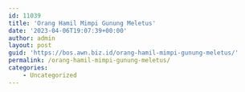 ```yaml
---
id: 11039
title: 'Orang Hamil Mimpi Gunung Meletus'
date: '2023-04-06T19:07:39+00:00'
author: admin
layout: post
guid: 'https://bos.awn.biz.id/orang-hamil-mimpi-gunung-meletus/'
permalink: /orang-hamil-mimpi-gunung-meletus/
categories:
    - Uncategorized
---
```


